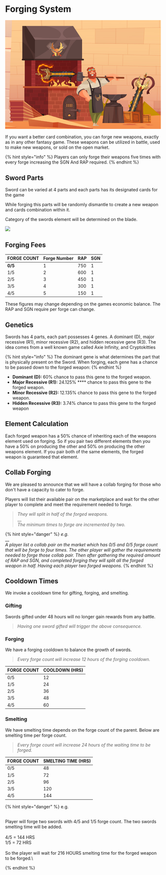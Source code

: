 # Forging System

![](../.gitbook/assets/forge.jpg)

If you want a better card combination, you can forge new weapons, exactly as in any other fantasy game. These weapons can be utilized in battle, used to make new weapons, or sold on the open market.

{% hint style="info" %}
Players can only forge their weapons five times with every forge increasing the SGN And RAP required.
{% endhint %}

## Sword Parts

Sword can be varied at 4 parts and each parts has its designated cards for the game

While forging this parts will be randomly dismantle to create a new weapon and cards combination within it.

Category of the swords element will be determined on the blade.

![](../.gitbook/assets/273003254\_462047952071439\_9035256204137697450\_n.png)

## **Forging Fees**

| FORGE COUNT | Forge Number | RAP | SGN |
| ----------- | ------------ | --- | --- |
| **0/5**     | 1            | 750 | 1   |
| 1/5         | 2            | 600 | 1   |
| 2/5         | 3            | 450 | 1   |
| 3/5         | 4            | 300 | 1   |
| 4/5         | 5            | 150 | 1   |

These figures may change depending on the games economic balance. The RAP and SGN require per forge can change.&#x20;

## **Genetics**

Swords has 4 parts, each part possesses 4 genes. A dominant (D), major recessive (R1), minor recessive (R2), and hidden recessive gene (R3). The idea comes from a well known game called Axie Infinity, and Cryptokitties

{% hint style="info" %}
The dominant gene is what determines the part that is physically present on the Sword. When forging, each gene has a chance to be passed down to the forged weapon:
{% endhint %}

* **Dominant (D):** 60% chance to pass this gene to the forged weapon.
* **Major Recessive (R1):**  24.125% **** chance to pass this gene to the forged weapon.
* **Minor Recessive (R2):**   12.135% chance to pass this gene to the forged weapon.
* **Hidden Recessive (R3):** 3.74% chance to pass this gene to the forged weapon

## Element Calculation

Each forged weapon has a 50% chance of inheriting each of the weapons element used on forging. So if you pair two different elements then you have a 50% on producing the other and 50% on producing the other weapons element. If you pair both of the same elements, the forged weapon is guaranteed that element.

## Collab Forging

We are pleased to announce that we will have a collab forging for those who don't have a capacity to cater to forge.

Players will list their available pair on the marketplace and wait for the other player to complete and meet the requirement needed to forge.&#x20;

> _They will split in half of the forged weapons._ \
> __\
> _The minimum times to forge are incremented by two._&#x20;

{% hint style="danger" %}
_e.g._\
__\
_A player list a collab pair on the market which has 0/5 and 0/5 forge count that will be forge to four times. The other player will gather the requirements needed to forge those collab pair. Then after gathering the required amount of RAP and SGN, and completed forging they will split all the forged weapon in half. Having each player two forged weapons._
{% endhint %}

## Cooldown Times

We invoke a cooldown time for gifting, forging, and smelting.

### Gifting

Swords gifted under 48 hours will no longer gain rewards from any battle.&#x20;

> _Having one sword gifted will trigger the above consequence._

### Forging

We have a forging cooldown to balance the growth of swords.

> _Every forge count will increase 12 hours of the forging cooldown._

| FORGE COUNT | COOLDOWN (HRS) |
| ----------- | -------------- |
| 0/5         | 12             |
| 1/5         | 24             |
| 2/5         | 36             |
| 3/5         | 48             |
| 4/5         | 60             |

### Smelting

We have smelting time depends on the forge count of the parent. Below are smelting time per forge count.

> _Every forge count will increase 24 hours of the waiting time to be forged._

| FORGE COUNT | SMELTING TIME (HRS) |
| ----------- | ------------------- |
| 0/5         | 48                  |
| 1/5         | 72                  |
| 2/5         | 96                  |
| 3/5         | 120                 |
| 4/5         | 144                 |

{% hint style="danger" %}
e.g.

\
Player will forge two swords with 4/5 and 1/5 forge count. The two swords smelting time will be added.\
\
4/5 = 144 HRS\
1/5 = 72 HRS\
\
So the player will wait for 216 HOURS smelting time for the forged weapon to be forged.\

{% endhint %}
